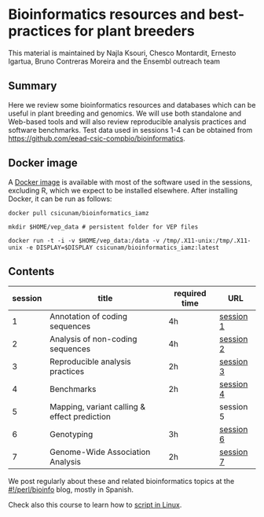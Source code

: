 # Bioinformatics resources and best-practices for plant breeders

This material is maintained by Najla Ksouri, Chesco Montardit, Ernesto Igartua, Bruno Contreras Moreira 
and the Ensembl outreach team

##  Summary

Here we review some bioinformatics resources and databases which can be useful in plant breeding and genomics. 
We will use both standalone and Web-based tools and will also review reproducible analysis practices and software benchmarks.
Test data used in sessions 1-4 can be obtained from <https://github.com/eead-csic-compbio/bioinformatics>.

## Docker image

A [Docker image](https://hub.docker.com/r/csicunam/bioinformatics_iamz) 
is available with most of the software used in the sessions, excluding R,
which we expect to be installed elsewhere.
After installing Docker, it can be run as follows:

    docker pull csicunam/bioinformatics_iamz

    mkdir $HOME/vep_data # persistent folder for VEP files

    docker run -t -i -v $HOME/vep_data:/data -v /tmp/.X11-unix:/tmp/.X11-unix -e DISPLAY=$DISPLAY csicunam/bioinformatics_iamz:latest



## Contents

|session|title|required time|URL|
|-------|-----|-------------|---|
|1|Annotation of coding sequences|4h|[session 1](./session1.html)|
|2|Analysis of non-coding sequences|4h|[session 2](./session2.html)|
|3|Reproducible analysis practices|2h|[session 3](./session3.html)|
|4|Benchmarks|2h|[session 4](./session4.html)|
|5|Mapping, variant calling & effect prediction||session 5|
|6|Genotyping|3h|[session 6](./session6.html)|
|7|Genome-Wide Association Analysis|2h|[session 7](./session7.html)| 



We post regularly about these and related bioinformatics topics at the [#!/perl/bioinfo](https://bioinfoperl.blogspot.com) blog, mostly in Spanish.

Check also this course to learn how to [script in Linux](https://github.com/eead-csic-compbio/scripting_linux_shell).
